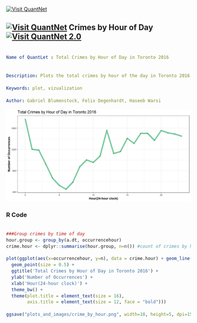 [<img src="https://github.com/QuantLet/Styleguide-and-FAQ/blob/master/pictures/banner.png" width="888" alt="Visit QuantNet">](http://quantlet.de/)

## [<img src="https://github.com/QuantLet/Styleguide-and-FAQ/blob/master/pictures/qloqo.png" alt="Visit QuantNet">](http://quantlet.de/) **Crimes by Hour of Day** [<img src="https://github.com/QuantLet/Styleguide-and-FAQ/blob/master/pictures/QN2.png" width="60" alt="Visit QuantNet 2.0">](http://quantlet.de/)

```yaml

Name of QuantLet : Total Crimes by Hour of Day in Toronto 2016


Description: Plots the total crimes by hour of the day in Toronto 2016.

Keywords: plot, vizualization

Author: Gabriel Blumenstock, Felix Degenhardt, Haseeb Warsi


```

![Picture1](crime_by_hour.png)


### R Code
```r

###Group crimes by time of day
hour.group <- group_by(a.dt, occurrencehour)
crime.hour <- dplyr::summarise(hour.group, n=n()) #count of crimes by hour

plot(ggplot(aes(x=occurrencehour, y=n), data = crime.hour) + geom_line(size = 2.5, alpha = 0.7, color = "mediumseagreen", group=1) + 
  geom_point(size = 0.5) + 
  ggtitle('Total Crimes by Hour of Day in Toronto 2016') +
  ylab('Number of Occurrences') +
  xlab('Hour(24-hour clock)') +
  theme_bw() +
  theme(plot.title = element_text(size = 16),
        axis.title = element_text(size = 12, face = "bold")))

ggsave("plots_and_images/crime_by_hour.png", width=10, height=5, dpi=150)

